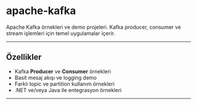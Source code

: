 # apache-kafka
Apache Kafka örnekleri ve demo projeleri. Kafka producer, consumer ve stream işlemleri için temel uygulamalar içerir.

---

## Özellikler

- Kafka **Producer** ve **Consumer** örnekleri
- Basit mesaj akışı ve logging demo
- Farklı topic ve partition kullanım örnekleri
- .NET ve/veya Java ile entegrasyon örnekleri

---
